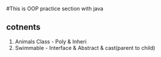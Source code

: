 #This is OOP practice section with java

cotnents
---
1. Animals Class - Poly & Inheri
2. Swimmable - Interface & Abstract & cast(parent to child)